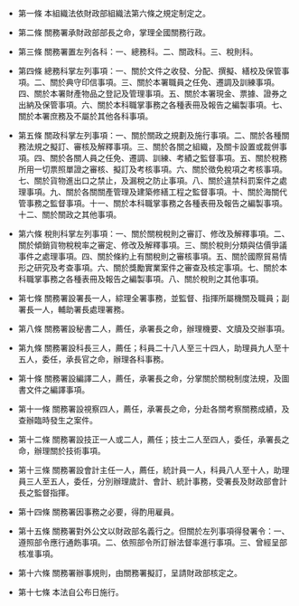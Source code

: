 * 第一條 本組織法依財政部組織法第六條之規定制定之。

* 第二條 關務署承財政部部長之命，掌理全國關務行政。

* 第三條 關務署置左列各科：一、總務科。二、關政科。三、稅則科。

* 第四條 總務科掌左列事項：一、關於文件之收發、分配、撰擬、繕校及保管事項。二、關於典守印信事項。三、關於本署職員之任免、遷調及訓練事項。四、關於本署財產物品之登記及管理事項。五、關於本署現金、票據、證券之出納及保管事項。六、關於本科職掌事務之各種表冊及報告之編製事項。七、關於本署庶務及不屬於其他各科事項。

* 第五條 關政科掌左列事項：一、關於關政之規劃及施行事項。二、關於各種關務法規之擬訂、審核及解釋事項。三、關於各關之組織，及關卡設置或裁併事項。四、關於各關人員之任免、遷調、訓練、考績之監督事項。五、關於稅務所用一切票照單證之審核、擬訂及考核事項。六、關於徵免稅項之考核事項。七、關於貨物進出口之禁止，及漏稅之防止事項。八、關於違禁科罰案件之處理事項。九、關於各關關產管理及建築修繕工程之監督事項。十、關於海關代管事務之監督事項。十一、關於本科職掌事務之各種表冊及報告之編製事項。十二、關於關政之其他事項。

* 第六條 稅則科掌左列事項：一、關於關稅稅則之審訂、修改及解釋事項。二、關於傾銷貨物稅稅率之審定、修改及解釋事項。三、關於稅則分類與估價爭議事件之處理事項。四、關於條約上有關稅則之審核事項。五、關於國際貿易情形之研究及考查事項。六、關於獎勵實業案件之審查及核定事項。七、關於本科職掌事務之各種表冊及報告之編製事項。八、關於稅則之其他事項。

* 第七條 關務署設署長一人，綜理全署事務，並監督、指揮所屬機關及職員；副署長一人，輔助署長處理署務。

* 第八條 關務署設秘書二人，薦任，承署長之命，辦理機要、文牘及交辦事項。

* 第九條 關務署設科長三人，薦任；科員二十八人至三十四人，助理員九人至十五人，委任，承長官之命，辦理各科事務。

* 第十條 關務署設編譯二人，薦任，承署長之命，分掌關於關稅制度法規，及圖書文件之編譯事項。

* 第十一條 關務署設視察四人，薦任，承署長之命，分赴各關考察關務成績，及查辦臨時發生之案件。

* 第十二條 關務署設技正一人或二人，薦任；技士二人至四人，委任，承署長之命，辦理關於技術事項。

* 第十三條 關務署設會計主任一人，薦任，統計員一人，科員八人至十人，助理員三人至五人，委任，分別辦理歲計、會計、統計事務，受署長及財政部會計長之監督指揮。

* 第十四條 關務署因事務之必要，得酌用雇員。

* 第十五條 關務署對外公文以財政部名義行之。但關於左列事項得發署令：一、遵照部令應行通飭事項。二、依照部令所訂辦法督率進行事項。三、曾經呈部核准事項。

* 第十六條 關務署辦事規則，由關務署擬訂，呈請財政部核定之。

* 第十七條 本法自公布日施行。

